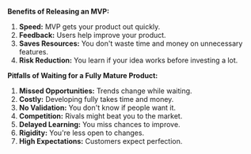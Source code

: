 **Benefits of Releasing an MVP:**

1. **Speed:** MVP gets your product out quickly.
2. **Feedback:** Users help improve your product.
3. **Saves Resources:** You don't waste time and money on unnecessary features.
4. **Risk Reduction:** You learn if your idea works before investing a lot.

**Pitfalls of Waiting for a Fully Mature Product:**

1. **Missed Opportunities:** Trends change while waiting.
2. **Costly:** Developing fully takes time and money.
3. **No Validation:** You don't know if people want it.
4. **Competition:** Rivals might beat you to the market.
5. **Delayed Learning:** You miss chances to improve.
6. **Rigidity:** You're less open to changes.
7. **High Expectations:** Customers expect perfection.
